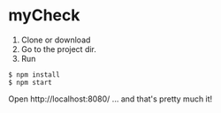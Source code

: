 # myCheck

1. Clone or download
1. Go to the project dir.
1. Run 
```
$ npm install
$ npm start
```
Open http://localhost:8080/
...
and that's pretty much it!
